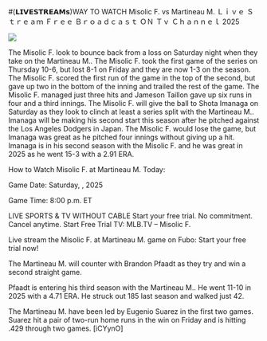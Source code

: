 #(𝗟𝗜𝗩𝗘𝗦𝗧𝗥𝗘𝗔𝗠𝘀)WAY TO WATCH Misolic F. vs Martineau M. Ｌｉｖｅ Ｓｔｒｅａｍ Ｆｒｅｅ Ｂｒｏａｄｃａｓｔ ＯＮ Ｔｖ Ｃｈａｎｎｅｌ  2025  
  
  
[![](https://i.imgur.com/qSNzIqt.png)](https://movie.rssnews.media/TJANDDN.php)  
  
The Misolic F. look to bounce back from a loss on Saturday night when they take on the Martineau M.. The Misolic F. took the first game of the series on Thursday 10-6, but lost 8-1 on Friday and they are now 1-3 on the season. The Misolic F. scored the first run of the game in the top of the second, but gave up two in the bottom of the inning and trailed the rest of the game. The Misolic F. managed just three hits and Jameson Taillon gave up six runs in four and a third innings. The Misolic F. will give the ball to Shota Imanaga on Saturday as they look to clinch at least a series split with the Martineau M.. Imanaga will be making his second start this season after he pitched against the Los Angeles Dodgers in Japan. The Misolic F. would lose the game, but Imanaga was great as he pitched four innings without giving up a hit. Imanaga is in his second season with the Misolic F. and he was great in 2025 as he went 15-3 with a 2.91 ERA.

How to Watch Misolic F. at Martineau M. Today:

Game Date: Saturday, , 2025

Game Time: 8:00 p.m. ET

LIVE SPORTS & TV WITHOUT CABLE
Start your free trial. No commitment. Cancel anytime.
Start Free Trial
TV: MLB.TV – Misolic F.

Live stream the Misolic F. at Martineau M. game on Fubo: Start your free trial now!

The Martineau M. will counter with Brandon Pfaadt as they try and win a second straight game.

Pfaadt is entering his third season with the Martineau M.. He went 11-10 in 2025 with a 4.71 ERA. He struck out 185 last season and walked just 42.

The Martineau M. have been led by Eugenio Suarez in the first two games. Suarez hit a pair of two-run home runs in the win on Friday and is hitting .429 through two games. [iCYynO]
